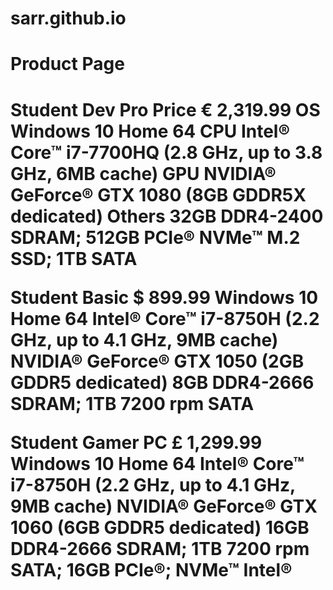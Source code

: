 # sarr.github.io
<h1> Product Page <h1/>
<p>
 
  Student Dev Pro
Price € 2,319.99
OS Windows 10 Home 64
CPU Intel® Core™ i7-7700HQ (2.8 GHz, up to 3.8 GHz, 6MB cache)
GPU NVIDIA® GeForce® GTX 1080 (8GB GDDR5X dedicated)
Others 32GB DDR4-2400 SDRAM; 512GB PCIe® NVMe™ M.2 SSD; 1TB SATA

 Student Basic
$ 899.99
Windows 10 Home 64
Intel® Core™ i7-8750H (2.2 GHz, up to 4.1 GHz, 9MB cache)
NVIDIA® GeForce® GTX 1050 (2GB GDDR5 dedicated)
8GB DDR4-2666 SDRAM; 1TB 7200 rpm SATA

 Student Gamer PC
£ 1,299.99
Windows 10 Home 64
Intel® Core™ i7-8750H (2.2 GHz, up to 4.1 GHz, 9MB cache)
NVIDIA® GeForce® GTX 1060 (6GB GDDR5 dedicated)
16GB DDR4-2666 SDRAM; 1TB 7200 rpm SATA; 16GB PCIe®; NVMe™ Intel®
 

